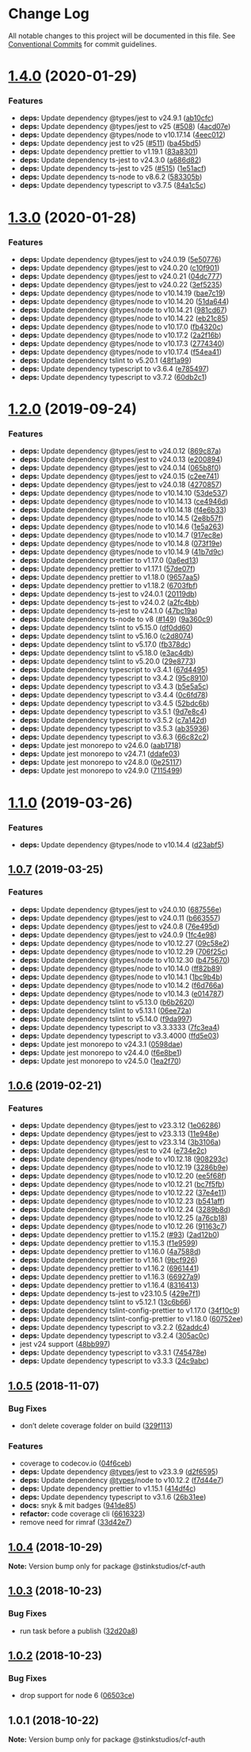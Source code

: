 # Change Log

All notable changes to this project will be documented in this file.
See [Conventional Commits](https://conventionalcommits.org) for commit guidelines.

# [1.4.0](https://github.com/Stinkstudios/npm-packages/compare/@stinkstudios/cf-auth@1.3.0...@stinkstudios/cf-auth@1.4.0) (2020-01-29)


### Features

* **deps:** Update dependency @types/jest to v24.9.1 ([ab10cfc](https://github.com/Stinkstudios/npm-packages/commit/ab10cfc4280e324c28174cbef60e11c13828b191))
* **deps:** Update dependency @types/jest to v25 ([#508](https://github.com/Stinkstudios/npm-packages/issues/508)) ([4acd07e](https://github.com/Stinkstudios/npm-packages/commit/4acd07ecd9193700704dd9be1948c2f5ea30e023))
* **deps:** Update dependency @types/node to v10.17.14 ([4eec012](https://github.com/Stinkstudios/npm-packages/commit/4eec0122fc1cc400ea7ac0bacc4a5c53f5eb298d))
* **deps:** Update dependency jest to v25 ([#511](https://github.com/Stinkstudios/npm-packages/issues/511)) ([ba45bd5](https://github.com/Stinkstudios/npm-packages/commit/ba45bd5b4019f31942aaffcc8a8e2b0c05f3da96))
* **deps:** Update dependency prettier to v1.19.1 ([83a8301](https://github.com/Stinkstudios/npm-packages/commit/83a83013467e1aace74c522eb59584543560a5ae))
* **deps:** Update dependency ts-jest to v24.3.0 ([a686d82](https://github.com/Stinkstudios/npm-packages/commit/a686d82d094687761334c72bfe7cb799032451a4))
* **deps:** Update dependency ts-jest to v25 ([#515](https://github.com/Stinkstudios/npm-packages/issues/515)) ([1e51acf](https://github.com/Stinkstudios/npm-packages/commit/1e51acfa5653b0eefcf1ffbb91b5076a1c10b251))
* **deps:** Update dependency ts-node to v8.6.2 ([583305b](https://github.com/Stinkstudios/npm-packages/commit/583305b1af92c78243d564ed01d32dbe7bce3337))
* **deps:** Update dependency typescript to v3.7.5 ([84a1c5c](https://github.com/Stinkstudios/npm-packages/commit/84a1c5c2488770c495342bf58fcdcabd127a130d))





# [1.3.0](https://github.com/Stinkstudios/npm-packages/compare/@stinkstudios/cf-auth@1.2.0...@stinkstudios/cf-auth@1.3.0) (2020-01-28)


### Features

* **deps:** Update dependency @types/jest to v24.0.19 ([5e50776](https://github.com/Stinkstudios/npm-packages/commit/5e50776906db36a6c7d0da17f4524c390d203f5a))
* **deps:** Update dependency @types/jest to v24.0.20 ([c10f901](https://github.com/Stinkstudios/npm-packages/commit/c10f9015f7beec73be68ceebdfb046cd9143e408))
* **deps:** Update dependency @types/jest to v24.0.21 ([04dc777](https://github.com/Stinkstudios/npm-packages/commit/04dc7772d39141040bc784e1f204eb6e4c00debe))
* **deps:** Update dependency @types/jest to v24.0.22 ([3ef5235](https://github.com/Stinkstudios/npm-packages/commit/3ef52354ec554bbb318d426f1693822c4ff55fff))
* **deps:** Update dependency @types/node to v10.14.19 ([bae7c19](https://github.com/Stinkstudios/npm-packages/commit/bae7c1981c9b471c325256a6255fdb81240ee320))
* **deps:** Update dependency @types/node to v10.14.20 ([51da644](https://github.com/Stinkstudios/npm-packages/commit/51da644ee6d8d98527a3149f39f7359f467c65ca))
* **deps:** Update dependency @types/node to v10.14.21 ([981cd67](https://github.com/Stinkstudios/npm-packages/commit/981cd675d1983f95112eb211f80cb771307e1587))
* **deps:** Update dependency @types/node to v10.14.22 ([eb21c85](https://github.com/Stinkstudios/npm-packages/commit/eb21c85e03d5b4bc47eef4901ad3758b784af429))
* **deps:** Update dependency @types/node to v10.17.0 ([fb4320c](https://github.com/Stinkstudios/npm-packages/commit/fb4320c0a72a6c58590528c8cef79d60f9238027))
* **deps:** Update dependency @types/node to v10.17.2 ([2a2f16b](https://github.com/Stinkstudios/npm-packages/commit/2a2f16b58bbb5af389869622ea998a047868d657))
* **deps:** Update dependency @types/node to v10.17.3 ([2774340](https://github.com/Stinkstudios/npm-packages/commit/277434088537fd40dd51afa92754e25905768733))
* **deps:** Update dependency @types/node to v10.17.4 ([f54ea41](https://github.com/Stinkstudios/npm-packages/commit/f54ea4126574e9363d4cf9235d3b8990dbbde567))
* **deps:** Update dependency tslint to v5.20.1 ([48f1a99](https://github.com/Stinkstudios/npm-packages/commit/48f1a9943cc58cc458ea0161299949f7d87f1f43))
* **deps:** Update dependency typescript to v3.6.4 ([e785497](https://github.com/Stinkstudios/npm-packages/commit/e785497df54d7d1ef38e021f4af375151c87fcdb))
* **deps:** Update dependency typescript to v3.7.2 ([60db2c1](https://github.com/Stinkstudios/npm-packages/commit/60db2c125d261e40d7f8720dde232e5910595db2))





# [1.2.0](https://github.com/Stinkstudios/npm-packages/compare/@stinkstudios/cf-auth@1.1.0...@stinkstudios/cf-auth@1.2.0) (2019-09-24)


### Features

* **deps:** Update dependency @types/jest to v24.0.12 ([869c87a](https://github.com/Stinkstudios/npm-packages/commit/869c87a))
* **deps:** Update dependency @types/jest to v24.0.13 ([e200894](https://github.com/Stinkstudios/npm-packages/commit/e200894))
* **deps:** Update dependency @types/jest to v24.0.14 ([065b8f0](https://github.com/Stinkstudios/npm-packages/commit/065b8f0))
* **deps:** Update dependency @types/jest to v24.0.15 ([c2ee741](https://github.com/Stinkstudios/npm-packages/commit/c2ee741))
* **deps:** Update dependency @types/jest to v24.0.18 ([4270857](https://github.com/Stinkstudios/npm-packages/commit/4270857))
* **deps:** Update dependency @types/node to v10.14.10 ([53de537](https://github.com/Stinkstudios/npm-packages/commit/53de537))
* **deps:** Update dependency @types/node to v10.14.13 ([ce4946d](https://github.com/Stinkstudios/npm-packages/commit/ce4946d))
* **deps:** Update dependency @types/node to v10.14.18 ([f4e6b33](https://github.com/Stinkstudios/npm-packages/commit/f4e6b33))
* **deps:** Update dependency @types/node to v10.14.5 ([2e8b57f](https://github.com/Stinkstudios/npm-packages/commit/2e8b57f))
* **deps:** Update dependency @types/node to v10.14.6 ([1e5a263](https://github.com/Stinkstudios/npm-packages/commit/1e5a263))
* **deps:** Update dependency @types/node to v10.14.7 ([917ec8e](https://github.com/Stinkstudios/npm-packages/commit/917ec8e))
* **deps:** Update dependency @types/node to v10.14.8 ([073f19e](https://github.com/Stinkstudios/npm-packages/commit/073f19e))
* **deps:** Update dependency @types/node to v10.14.9 ([41b7d9c](https://github.com/Stinkstudios/npm-packages/commit/41b7d9c))
* **deps:** Update dependency prettier to v1.17.0 ([0a6ed13](https://github.com/Stinkstudios/npm-packages/commit/0a6ed13))
* **deps:** Update dependency prettier to v1.17.1 ([57de07f](https://github.com/Stinkstudios/npm-packages/commit/57de07f))
* **deps:** Update dependency prettier to v1.18.0 ([9657aa5](https://github.com/Stinkstudios/npm-packages/commit/9657aa5))
* **deps:** Update dependency prettier to v1.18.2 ([6703fbf](https://github.com/Stinkstudios/npm-packages/commit/6703fbf))
* **deps:** Update dependency ts-jest to v24.0.1 ([20119db](https://github.com/Stinkstudios/npm-packages/commit/20119db))
* **deps:** Update dependency ts-jest to v24.0.2 ([a2fc4bb](https://github.com/Stinkstudios/npm-packages/commit/a2fc4bb))
* **deps:** Update dependency ts-jest to v24.1.0 ([47bc19a](https://github.com/Stinkstudios/npm-packages/commit/47bc19a))
* **deps:** Update dependency ts-node to v8 ([#149](https://github.com/Stinkstudios/npm-packages/issues/149)) ([9a360c9](https://github.com/Stinkstudios/npm-packages/commit/9a360c9))
* **deps:** Update dependency tslint to v5.15.0 ([df0dd60](https://github.com/Stinkstudios/npm-packages/commit/df0dd60))
* **deps:** Update dependency tslint to v5.16.0 ([c2d8074](https://github.com/Stinkstudios/npm-packages/commit/c2d8074))
* **deps:** Update dependency tslint to v5.17.0 ([fb378dc](https://github.com/Stinkstudios/npm-packages/commit/fb378dc))
* **deps:** Update dependency tslint to v5.18.0 ([e3ac4db](https://github.com/Stinkstudios/npm-packages/commit/e3ac4db))
* **deps:** Update dependency tslint to v5.20.0 ([29e8773](https://github.com/Stinkstudios/npm-packages/commit/29e8773))
* **deps:** Update dependency typescript to v3.4.1 ([67d4495](https://github.com/Stinkstudios/npm-packages/commit/67d4495))
* **deps:** Update dependency typescript to v3.4.2 ([95c8910](https://github.com/Stinkstudios/npm-packages/commit/95c8910))
* **deps:** Update dependency typescript to v3.4.3 ([b5e5a5c](https://github.com/Stinkstudios/npm-packages/commit/b5e5a5c))
* **deps:** Update dependency typescript to v3.4.4 ([0c6fd78](https://github.com/Stinkstudios/npm-packages/commit/0c6fd78))
* **deps:** Update dependency typescript to v3.4.5 ([52bdc6b](https://github.com/Stinkstudios/npm-packages/commit/52bdc6b))
* **deps:** Update dependency typescript to v3.5.1 ([9d7e8c4](https://github.com/Stinkstudios/npm-packages/commit/9d7e8c4))
* **deps:** Update dependency typescript to v3.5.2 ([c7a142d](https://github.com/Stinkstudios/npm-packages/commit/c7a142d))
* **deps:** Update dependency typescript to v3.5.3 ([ab35936](https://github.com/Stinkstudios/npm-packages/commit/ab35936))
* **deps:** Update dependency typescript to v3.6.3 ([66c82c2](https://github.com/Stinkstudios/npm-packages/commit/66c82c2))
* **deps:** Update jest monorepo to v24.6.0 ([aab1718](https://github.com/Stinkstudios/npm-packages/commit/aab1718))
* **deps:** Update jest monorepo to v24.7.1 ([ddafe03](https://github.com/Stinkstudios/npm-packages/commit/ddafe03))
* **deps:** Update jest monorepo to v24.8.0 ([0e25117](https://github.com/Stinkstudios/npm-packages/commit/0e25117))
* **deps:** Update jest monorepo to v24.9.0 ([7115499](https://github.com/Stinkstudios/npm-packages/commit/7115499))





# [1.1.0](https://github.com/Stinkstudios/npm-packages/compare/@stinkstudios/cf-auth@1.0.7...@stinkstudios/cf-auth@1.1.0) (2019-03-26)


### Features

* **deps:** Update dependency @types/node to v10.14.4 ([d23abf5](https://github.com/Stinkstudios/npm-packages/commit/d23abf5))





## [1.0.7](https://github.com/Stinkstudios/npm-packages/compare/@stinkstudios/cf-auth@1.0.6...@stinkstudios/cf-auth@1.0.7) (2019-03-25)


### Features

* **deps:** Update dependency @types/jest to v24.0.10 ([687556e](https://github.com/Stinkstudios/npm-packages/commit/687556e))
* **deps:** Update dependency @types/jest to v24.0.11 ([b663557](https://github.com/Stinkstudios/npm-packages/commit/b663557))
* **deps:** Update dependency @types/jest to v24.0.8 ([76e495d](https://github.com/Stinkstudios/npm-packages/commit/76e495d))
* **deps:** Update dependency @types/jest to v24.0.9 ([1fc4e98](https://github.com/Stinkstudios/npm-packages/commit/1fc4e98))
* **deps:** Update dependency @types/node to v10.12.27 ([09c58e2](https://github.com/Stinkstudios/npm-packages/commit/09c58e2))
* **deps:** Update dependency @types/node to v10.12.29 ([706f25c](https://github.com/Stinkstudios/npm-packages/commit/706f25c))
* **deps:** Update dependency @types/node to v10.12.30 ([b475670](https://github.com/Stinkstudios/npm-packages/commit/b475670))
* **deps:** Update dependency @types/node to v10.14.0 ([ff82b89](https://github.com/Stinkstudios/npm-packages/commit/ff82b89))
* **deps:** Update dependency @types/node to v10.14.1 ([1bc9b4b](https://github.com/Stinkstudios/npm-packages/commit/1bc9b4b))
* **deps:** Update dependency @types/node to v10.14.2 ([f6d766a](https://github.com/Stinkstudios/npm-packages/commit/f6d766a))
* **deps:** Update dependency @types/node to v10.14.3 ([e014787](https://github.com/Stinkstudios/npm-packages/commit/e014787))
* **deps:** Update dependency tslint to v5.13.0 ([b6b2620](https://github.com/Stinkstudios/npm-packages/commit/b6b2620))
* **deps:** Update dependency tslint to v5.13.1 ([06ee72a](https://github.com/Stinkstudios/npm-packages/commit/06ee72a))
* **deps:** Update dependency tslint to v5.14.0 ([f9da997](https://github.com/Stinkstudios/npm-packages/commit/f9da997))
* **deps:** Update dependency typescript to v3.3.3333 ([7fc3ea4](https://github.com/Stinkstudios/npm-packages/commit/7fc3ea4))
* **deps:** Update dependency typescript to v3.3.4000 ([ffd5e03](https://github.com/Stinkstudios/npm-packages/commit/ffd5e03))
* **deps:** Update jest monorepo to v24.3.1 ([0598dae](https://github.com/Stinkstudios/npm-packages/commit/0598dae))
* **deps:** Update jest monorepo to v24.4.0 ([f6e8be1](https://github.com/Stinkstudios/npm-packages/commit/f6e8be1))
* **deps:** Update jest monorepo to v24.5.0 ([1ea2f70](https://github.com/Stinkstudios/npm-packages/commit/1ea2f70))





## [1.0.6](https://github.com/Stinkstudios/npm-packages/compare/@stinkstudios/cf-auth@1.0.5...@stinkstudios/cf-auth@1.0.6) (2019-02-21)


### Features

* **deps:** Update dependency @types/jest to v23.3.12 ([1e06286](https://github.com/Stinkstudios/npm-packages/commit/1e06286))
* **deps:** Update dependency @types/jest to v23.3.13 ([11e948e](https://github.com/Stinkstudios/npm-packages/commit/11e948e))
* **deps:** Update dependency @types/jest to v23.3.14 ([3b3106a](https://github.com/Stinkstudios/npm-packages/commit/3b3106a))
* **deps:** Update dependency @types/jest to v24 ([e734e2c](https://github.com/Stinkstudios/npm-packages/commit/e734e2c))
* **deps:** Update dependency @types/node to v10.12.18 ([908293c](https://github.com/Stinkstudios/npm-packages/commit/908293c))
* **deps:** Update dependency @types/node to v10.12.19 ([3286b9e](https://github.com/Stinkstudios/npm-packages/commit/3286b9e))
* **deps:** Update dependency @types/node to v10.12.20 ([ee5f68f](https://github.com/Stinkstudios/npm-packages/commit/ee5f68f))
* **deps:** Update dependency @types/node to v10.12.21 ([bc7f5fb](https://github.com/Stinkstudios/npm-packages/commit/bc7f5fb))
* **deps:** Update dependency @types/node to v10.12.22 ([37e4e11](https://github.com/Stinkstudios/npm-packages/commit/37e4e11))
* **deps:** Update dependency @types/node to v10.12.23 ([b541aff](https://github.com/Stinkstudios/npm-packages/commit/b541aff))
* **deps:** Update dependency @types/node to v10.12.24 ([3289b8d](https://github.com/Stinkstudios/npm-packages/commit/3289b8d))
* **deps:** Update dependency @types/node to v10.12.25 ([a76cb18](https://github.com/Stinkstudios/npm-packages/commit/a76cb18))
* **deps:** Update dependency @types/node to v10.12.26 ([91163c7](https://github.com/Stinkstudios/npm-packages/commit/91163c7))
* **deps:** Update dependency prettier to v1.15.2 ([#93](https://github.com/Stinkstudios/npm-packages/issues/93)) ([2ad12b0](https://github.com/Stinkstudios/npm-packages/commit/2ad12b0))
* **deps:** Update dependency prettier to v1.15.3 ([f1e9599](https://github.com/Stinkstudios/npm-packages/commit/f1e9599))
* **deps:** Update dependency prettier to v1.16.0 ([4a7588d](https://github.com/Stinkstudios/npm-packages/commit/4a7588d))
* **deps:** Update dependency prettier to v1.16.1 ([9bcf926](https://github.com/Stinkstudios/npm-packages/commit/9bcf926))
* **deps:** Update dependency prettier to v1.16.2 ([6961441](https://github.com/Stinkstudios/npm-packages/commit/6961441))
* **deps:** Update dependency prettier to v1.16.3 ([66927a9](https://github.com/Stinkstudios/npm-packages/commit/66927a9))
* **deps:** Update dependency prettier to v1.16.4 ([8316413](https://github.com/Stinkstudios/npm-packages/commit/8316413))
* **deps:** Update dependency ts-jest to v23.10.5 ([429e7f1](https://github.com/Stinkstudios/npm-packages/commit/429e7f1))
* **deps:** Update dependency tslint to v5.12.1 ([13c6b66](https://github.com/Stinkstudios/npm-packages/commit/13c6b66))
* **deps:** Update dependency tslint-config-prettier to v1.17.0 ([34f10c9](https://github.com/Stinkstudios/npm-packages/commit/34f10c9))
* **deps:** Update dependency tslint-config-prettier to v1.18.0 ([60752ee](https://github.com/Stinkstudios/npm-packages/commit/60752ee))
* **deps:** Update dependency typescript to v3.2.2 ([62addc4](https://github.com/Stinkstudios/npm-packages/commit/62addc4))
* **deps:** Update dependency typescript to v3.2.4 ([305ac0c](https://github.com/Stinkstudios/npm-packages/commit/305ac0c))
* jest v24 support ([48bb997](https://github.com/Stinkstudios/npm-packages/commit/48bb997))
* **deps:** Update dependency typescript to v3.3.1 ([745478e](https://github.com/Stinkstudios/npm-packages/commit/745478e))
* **deps:** Update dependency typescript to v3.3.3 ([24c9abc](https://github.com/Stinkstudios/npm-packages/commit/24c9abc))





## [1.0.5](https://github.com/Stinkstudios/npm-packages/compare/@stinkstudios/cf-auth@1.0.4...@stinkstudios/cf-auth@1.0.5) (2018-11-07)


### Bug Fixes

* don’t delete coverage folder on build ([329f113](https://github.com/Stinkstudios/npm-packages/commit/329f113))


### Features

* coverage to codecov.io ([04f6ceb](https://github.com/Stinkstudios/npm-packages/commit/04f6ceb))
* **deps:** Update dependency [@types](https://github.com/types)/jest to v23.3.9 ([d2f6595](https://github.com/Stinkstudios/npm-packages/commit/d2f6595))
* **deps:** Update dependency [@types](https://github.com/types)/node to v10.12.2 ([f7d44e7](https://github.com/Stinkstudios/npm-packages/commit/f7d44e7))
* **deps:** Update dependency prettier to v1.15.1 ([414df4c](https://github.com/Stinkstudios/npm-packages/commit/414df4c))
* **deps:** Update dependency typescript to v3.1.6 ([26b31ee](https://github.com/Stinkstudios/npm-packages/commit/26b31ee))
* **docs:** snyk & mit badges ([941de85](https://github.com/Stinkstudios/npm-packages/commit/941de85))
* **refactor:** code coverage cli ([6616323](https://github.com/Stinkstudios/npm-packages/commit/6616323))
* remove need for rimraf ([33d42e7](https://github.com/Stinkstudios/npm-packages/commit/33d42e7))





## [1.0.4](https://github.com/Stinkstudios/npm-packages/compare/@stinkstudios/cf-auth@1.0.3...@stinkstudios/cf-auth@1.0.4) (2018-10-29)

**Note:** Version bump only for package @stinkstudios/cf-auth





## [1.0.3](https://github.com/Stinkstudios/npm-packages/compare/@stinkstudios/cf-auth@1.0.2...@stinkstudios/cf-auth@1.0.3) (2018-10-23)


### Bug Fixes

* run task before a publish ([32d20a8](https://github.com/Stinkstudios/npm-packages/commit/32d20a8))





## [1.0.2](https://github.com/Stinkstudios/npm-packages/compare/@stinkstudios/cf-auth@1.0.1...@stinkstudios/cf-auth@1.0.2) (2018-10-23)


### Bug Fixes

* drop support for node 6 ([06503ce](https://github.com/Stinkstudios/npm-packages/commit/06503ce))





## 1.0.1 (2018-10-22)

**Note:** Version bump only for package @stinkstudios/cf-auth
